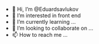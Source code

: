- 👋 Hi, I’m @Eduardsavlukov
- 👀 I’m interested in front end
- 🌱 I’m currently learning ...
- 💞️ I’m looking to collaborate on ...
- 📫 How to reach me ...

<!---
Eduardsavlukov/Eduardsavlukov is a ✨ special ✨ repository because its `README.md` (this file) appears on your GitHub profile.
You can click the Preview link to take a look at your changes.
--->
